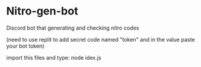 # Nitro-gen-bot
Discord bot that generating and checking nitro codes

(need to use replit to add secret code named "token" and in the value paste your bot token)

import this files and type: node idex.js
